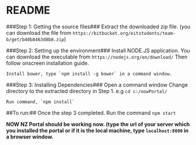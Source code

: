 # README #

###Step 1: Getting the source files###
    Extract the downloaded zip file.
    (you can download the file from `https://bitbucket.org/eitstudents/team-b/get/b40b8463d8b8.zip`)

###Step 2: Setting up the environment###
    Install NODE.JS application. You can download the executable from `https://nodejs.org/en/download/`
    Then follow onscreen installation guide.

    Install bower, type `npm install -g bower` in a command window.


###Step 3: Installing Dependencies###
    Open a command window
    Change directory to the extracted directory in Step 1. e.g `cd c:/nowPortal/`

    Run command, `npm install`

##To run:##
    Once the step 3 completed. Run the command `npm start`



<strong>NOW NZ Portal should be working now. (type the url of your server which you installed the portal or if it is the local machine, type `localhost:8080` in a browser window.</strong>